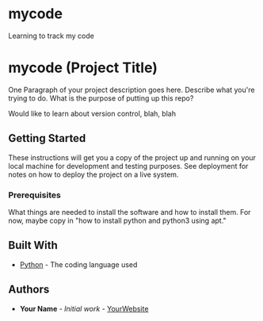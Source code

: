 # mycode
Learning to track my code

# mycode (Project Title)

One Paragraph of your project description goes here. Describe what you're trying to do.
What is the purpose of putting up this repo?

Would like to learn about version control, blah, blah

## Getting Started

These instructions will get you a copy of the project up and running on your local machine
for development and testing purposes. See deployment for notes on how to deploy the project
on a live system.

### Prerequisites

What things are needed to install the software and how to install them. For now, maybe copy in
"how to install python and python3 using apt."

## Built With

* [Python](https://www.python.org/) - The coding language used

## Authors

* **Your Name** - *Initial work* - [YourWebsite](https://example.com/)
